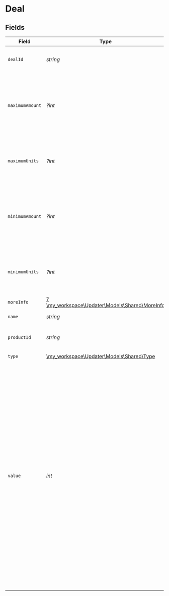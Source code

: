 # Deal


## Fields

| Field                                                                                                                                                                                                                                                                                                                                                                                        | Type                                                                                                                                                                                                                                                                                                                                                                                         | Required                                                                                                                                                                                                                                                                                                                                                                                     | Description                                                                                                                                                                                                                                                                                                                                                                                  | Example                                                                                                                                                                                                                                                                                                                                                                                      |
| -------------------------------------------------------------------------------------------------------------------------------------------------------------------------------------------------------------------------------------------------------------------------------------------------------------------------------------------------------------------------------------------- | -------------------------------------------------------------------------------------------------------------------------------------------------------------------------------------------------------------------------------------------------------------------------------------------------------------------------------------------------------------------------------------------- | -------------------------------------------------------------------------------------------------------------------------------------------------------------------------------------------------------------------------------------------------------------------------------------------------------------------------------------------------------------------------------------------- | -------------------------------------------------------------------------------------------------------------------------------------------------------------------------------------------------------------------------------------------------------------------------------------------------------------------------------------------------------------------------------------------- | -------------------------------------------------------------------------------------------------------------------------------------------------------------------------------------------------------------------------------------------------------------------------------------------------------------------------------------------------------------------------------------------- |
| `dealId`                                                                                                                                                                                                                                                                                                                                                                                     | *string*                                                                                                                                                                                                                                                                                                                                                                                     | :heavy_check_mark:                                                                                                                                                                                                                                                                                                                                                                           | N/A                                                                                                                                                                                                                                                                                                                                                                                          | 796945a0-b95a-4755-834e-59aa8946a2f5                                                                                                                                                                                                                                                                                                                                                         |
| `maximumAmount`                                                                                                                                                                                                                                                                                                                                                                              | *?int*                                                                                                                                                                                                                                                                                                                                                                                       | :heavy_minus_sign:                                                                                                                                                                                                                                                                                                                                                                           | Maximum amount that the buyer can buy in order to take advantage of this deal. This is presented as cents.                                                                                                                                                                                                                                                                                   | 10000                                                                                                                                                                                                                                                                                                                                                                                        |
| `maximumUnits`                                                                                                                                                                                                                                                                                                                                                                               | *?int*                                                                                                                                                                                                                                                                                                                                                                                       | :heavy_minus_sign:                                                                                                                                                                                                                                                                                                                                                                           | Maximum units that the buyer must buy in order to take advantage of this deal.                                                                                                                                                                                                                                                                                                               | 10                                                                                                                                                                                                                                                                                                                                                                                           |
| `minimumAmount`                                                                                                                                                                                                                                                                                                                                                                              | *?int*                                                                                                                                                                                                                                                                                                                                                                                       | :heavy_minus_sign:                                                                                                                                                                                                                                                                                                                                                                           | Minimum amount that the buyer must buy in order to take advantage of this deal. This is presented as cents.                                                                                                                                                                                                                                                                                  | 1000                                                                                                                                                                                                                                                                                                                                                                                         |
| `minimumUnits`                                                                                                                                                                                                                                                                                                                                                                               | *?int*                                                                                                                                                                                                                                                                                                                                                                                       | :heavy_minus_sign:                                                                                                                                                                                                                                                                                                                                                                           | Minimum units that the buyer must buy in order to take advantage of this deal.                                                                                                                                                                                                                                                                                                               | 1                                                                                                                                                                                                                                                                                                                                                                                            |
| `moreInfo`                                                                                                                                                                                                                                                                                                                                                                                   | [?\my_workspace\Updater\Models\Shared\MoreInfo](../../Models/Shared/MoreInfo.md)                                                                                                                                                                                                                                                                                                             | :heavy_minus_sign:                                                                                                                                                                                                                                                                                                                                                                           | N/A                                                                                                                                                                                                                                                                                                                                                                                          |                                                                                                                                                                                                                                                                                                                                                                                              |
| `name`                                                                                                                                                                                                                                                                                                                                                                                       | *string*                                                                                                                                                                                                                                                                                                                                                                                     | :heavy_check_mark:                                                                                                                                                                                                                                                                                                                                                                           | N/A                                                                                                                                                                                                                                                                                                                                                                                          | 20% discount on bicycles                                                                                                                                                                                                                                                                                                                                                                     |
| `productId`                                                                                                                                                                                                                                                                                                                                                                                  | *string*                                                                                                                                                                                                                                                                                                                                                                                     | :heavy_check_mark:                                                                                                                                                                                                                                                                                                                                                                           | N/A                                                                                                                                                                                                                                                                                                                                                                                          | c5dec4fe-4192-4d38-a5bd-aa7bd6b86499                                                                                                                                                                                                                                                                                                                                                         |
| `type`                                                                                                                                                                                                                                                                                                                                                                                       | [\my_workspace\Updater\Models\Shared\Type](../../Models/Shared/Type.md)                                                                                                                                                                                                                                                                                                                      | :heavy_check_mark:                                                                                                                                                                                                                                                                                                                                                                           | N/A                                                                                                                                                                                                                                                                                                                                                                                          | percentage                                                                                                                                                                                                                                                                                                                                                                                   |
| `value`                                                                                                                                                                                                                                                                                                                                                                                      | *int*                                                                                                                                                                                                                                                                                                                                                                                        | :heavy_check_mark:                                                                                                                                                                                                                                                                                                                                                                           | Represent the a value in the units provided on type field. If type is 'percentage', this represents the percentage of the discount to apply when this deal is used. In case of type being 'percentage', this is presented in the hundreths (2005 is the same of 20.05%). In case of type being 'amount', this is presented as cents (2005 is the same of 20.05€, if the unit used is euros). | 2005                                                                                                                                                                                                                                                                                                                                                                                         |